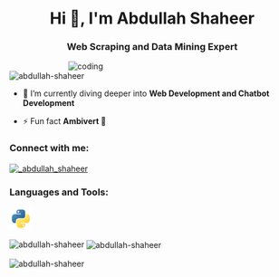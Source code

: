 <h1 align="center">Hi 👋, I'm Abdullah Shaheer</h1>
<h3 align="center">Web Scraping and Data Mining Expert</h3>

<img align="right" alt="coding" width="400" src="https://user-images.githubusercontent.com/55389276/140866485-8fb1c876-9a8f-4d6a-98dc-08c4981eaf70.gif">

<p align="left"> <img src="https://komarev.com/ghpvc/?username=abdullah-shaheer&label=Profile%20views&color=0e75b6&style=flat" alt="abdullah-shaheer" /> </p>

- 🌱 I’m currently diving deeper into **Web Development and Chatbot Development**

- ⚡ Fun fact **Ambivert 🧐**

<h3 align="left">Connect with me:</h3>
<p align="left">
<a href="https://instagram.com/_abdullah_shaheer" target="blank"><img align="center" src="https://raw.githubusercontent.com/rahuldkjain/github-profile-readme-generator/master/src/images/icons/Social/instagram.svg" alt="_abdullah_shaheer" height="30" width="40" /></a>
</p>

<h3 align="left">Languages and Tools:</h3>
<p align="left"> <a href="https://www.python.org" target="_blank" rel="noreferrer"> <img src="https://raw.githubusercontent.com/devicons/devicon/master/icons/python/python-original.svg" alt="python" width="40" height="40"/> </a> </p>

<p><img align="left" src="https://github-readme-stats.vercel.app/api/top-langs?username=abdullah-shaheer&show_icons=true&locale=en&layout=compact" alt="abdullah-shaheer" /></p>

<p>&nbsp;<img align="center" src="https://github-readme-stats.vercel.app/api?username=abdullah-shaheer&show_icons=true&locale=en" alt="abdullah-shaheer" /></p>

<p><img align="center" src="https://github-readme-streak-stats.herokuapp.com/?user=abdullah-shaheer&" alt="abdullah-shaheer" /></p>
